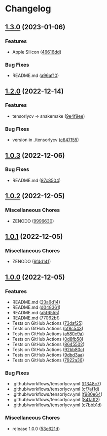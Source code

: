 # Changelog

## [1.3.0](https://github.com/kokitsuyuzaki/TensorLyCV/compare/v1.2.0...v1.3.0) (2023-01-06)


### Features

* Apple Silicon ([46616dd](https://github.com/kokitsuyuzaki/TensorLyCV/commit/46616dd4c686dee225cc6da4c1ba9ad974d4b80b))


### Bug Fixes

* README.md ([a96af10](https://github.com/kokitsuyuzaki/TensorLyCV/commit/a96af10aedcd64eec657f09cfa6d3c06961a734d))

## [1.2.0](https://github.com/kokitsuyuzaki/TensorLyCV/compare/v1.1.0...v1.2.0) (2022-12-14)


### Features

* tensorlycv =&gt; snakemake ([9e4f9ee](https://github.com/kokitsuyuzaki/TensorLyCV/commit/9e4f9ee89d48d5964c0a8ffa391c501d164cb425))


### Bug Fixes

* version in ./tensorlycv ([c647f55](https://github.com/kokitsuyuzaki/TensorLyCV/commit/c647f554e681aa61985a11083665d96675e12f72))

## [1.0.3](https://github.com/kokitsuyuzaki/TensorLyCV/compare/v1.0.2...v1.0.3) (2022-12-06)


### Bug Fixes

* README.md ([87c8504](https://github.com/kokitsuyuzaki/TensorLyCV/commit/87c85041c90a2581c85125fe8f7ac87437872080))

## [1.0.2](https://github.com/kokitsuyuzaki/TensorLyCV/compare/v1.0.1...v1.0.2) (2022-12-05)


### Miscellaneous Chores

* ZENODO ([9996630](https://github.com/kokitsuyuzaki/TensorLyCV/commit/9996630d9030c2020ce1b23c7e0792e030a7876a))

## [1.0.1](https://github.com/kokitsuyuzaki/TensorLyCV/compare/v1.0.0...v1.0.1) (2022-12-05)


### Miscellaneous Chores

* ZENODO ([6f4d141](https://github.com/kokitsuyuzaki/TensorLyCV/commit/6f4d141e0b4d86e49c662b56808842dc0610d3ef))

## [1.0.0](https://github.com/kokitsuyuzaki/TensorLyCV/compare/v0.99.0...v1.0.0) (2022-12-05)


### Features

* README.md ([23a6d14](https://github.com/kokitsuyuzaki/TensorLyCV/commit/23a6d148cae6ae72d5d3963ef9116dbcf4ed74f8))
* README.md ([d048361](https://github.com/kokitsuyuzaki/TensorLyCV/commit/d0483614e3a5ef46ee2a2b51dd5a435bc4689386))
* README.md ([a5f6555](https://github.com/kokitsuyuzaki/TensorLyCV/commit/a5f6555014c095e00d2a50217f47fcb05b67274d))
* README.md ([77062bf](https://github.com/kokitsuyuzaki/TensorLyCV/commit/77062bf432171e126e4666e23192bc00033b3ef3))
* Tests on GitHub Actions ([73daf25](https://github.com/kokitsuyuzaki/TensorLyCV/commit/73daf254c745dbc1791078304a562d9e2f537752))
* Tests on GitHub Actions ([bf8c543](https://github.com/kokitsuyuzaki/TensorLyCV/commit/bf8c543bcda4dba7296a1fd49656e728385f333e))
* Tests on GitHub Actions ([a580c9a](https://github.com/kokitsuyuzaki/TensorLyCV/commit/a580c9ab8f03cbacbd50adbc77acc8618c4a2b7d))
* Tests on GitHub Actions ([0d8fb58](https://github.com/kokitsuyuzaki/TensorLyCV/commit/0d8fb58de3f3200f92c2dbb205b518088c1d00a1))
* Tests on GitHub Actions ([8645502](https://github.com/kokitsuyuzaki/TensorLyCV/commit/8645502b2c29fc53236b9a6a67b21270125605c0))
* Tests on GitHub Actions ([92bb80c](https://github.com/kokitsuyuzaki/TensorLyCV/commit/92bb80c3c00a01170f1ff6a63cc32ded05df7c7e))
* Tests on GitHub Actions ([9dbd3aa](https://github.com/kokitsuyuzaki/TensorLyCV/commit/9dbd3aa4e70faf8ccc2020406f5ee58f250a55cc))
* Tests on GitHub Actions ([7922a36](https://github.com/kokitsuyuzaki/TensorLyCV/commit/7922a362d9e24824177ff17886094238351fae9b))


### Bug Fixes

* .github/workflows/tensorlycv.yml ([f1348c7](https://github.com/kokitsuyuzaki/TensorLyCV/commit/f1348c7f7daf7a71d7722eab5fccc4afc81dff06))
* .github/workflows/tensorlycv.yml ([cf7af1d](https://github.com/kokitsuyuzaki/TensorLyCV/commit/cf7af1d9c89979bf57223079949d29ca900bdc47))
* .github/workflows/tensorlycv.yml ([f980e64](https://github.com/kokitsuyuzaki/TensorLyCV/commit/f980e64d0b8720f6a09e22e924923cc75d3323cb))
* .github/workflows/tensorlycv.yml ([841aff2](https://github.com/kokitsuyuzaki/TensorLyCV/commit/841aff2871dfcb9967280bdb345c8ffd7d887c05))
* .github/workflows/tensorlycv.yml ([c7bbb1d](https://github.com/kokitsuyuzaki/TensorLyCV/commit/c7bbb1d28e22bf884802cce99d863179da4f0bd1))


### Miscellaneous Chores

* release 1.0.0 ([53c621d](https://github.com/kokitsuyuzaki/TensorLyCV/commit/53c621daf116fae86dbb9688e6e4d2764c53bdaa))
